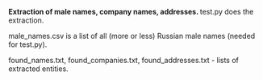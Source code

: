 <b> Extraction of male names, company names, addresses. </b>
test.py does the extraction. 

male_names.csv is a list of all (more or less) Russian male names (needed for test.py).

found_names.txt, found_companies.txt, found_addresses.txt - lists of extracted entities.
